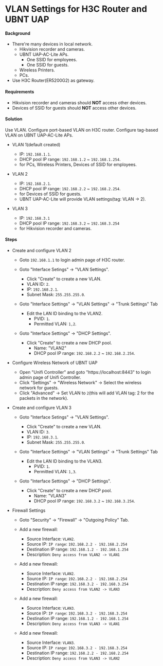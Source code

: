 # VLAN Settings for H3C Router and UBNT UAP

#### Background
* There're many devices in local network.
  * Hikvision recorder and cameras.
  * UBNT UAP-AC-Lite APs.
    * One SSID for employees.
    * One SSID for guests.
  * Wireless Printers.
  * PCs.
* Use H3C Router(ER5200G2) as gateway.

#### Requirements
* Hikvision recorder and cameras should **NOT** access other devices.
* Devices of SSID for guests should **NOT** access other devices.

#### Solution
Use VLAN.
Configure port-based VLAN on H3C router.
Configure tag-based VLAN on UBNT UAP-AC-Lite APs.

* VLAN 1(default created)
  * IP: `192.168.1.1`.
  * DHCP pool IP range: `192.168.1.2` ~ `192.168.1.254`.
  * for PCs, Wireless Printers, Devices of SSID for employees.

* VLAN 2
  * IP: `192.168.2.1`.
  * DHCP pool IP range: `192.168.2.2` ~ `192.168.2.254`.
  * for Devices of SSID for guests.
  * UBNT UAP-AC-Lite will provide VLAN settings(tag: VLAN -> 2).

* VLAN 3
  * IP: `192.168.3.1`
  * DHCP pool IP range: `192.168.3.2` ~ `192.168.3.254`
  * for Hikvision recorder and cameras.

#### Steps
* Create and configure VLAN 2
  * Goto `192.168.1.1` to login admin page of H3C router.
  * Goto "Interface Setings" -> "VLAN Settings".
    * Click "Create" to create a new VLAN.
    * VLAN ID: `2`.
    * IP: `192.168.2.1`.
    * Subnet Mask: `255.255.255.0`.
  * Goto "Interface Settings" -> "VLAN Settings" -> "Trunk Settings" Tab
    * Edit the LAN ID binding to the VLAN2.
      * PVID: `1`.
      * Permitted VLAN: `1,2`.

  * Goto "Interface Settings" -> "DHCP Settings".
    * Click "Create" to create a new DHCP pool.
      * Name: "VLAN2"
      * DHCP pool IP range: `192.168.2.2` ~ `192.168.2.254`.

* Configure Wireless Network of UBNT UAP
  * Open "Unifi Controller" and goto "https://localhost:8443" to login admin page of Unifi Controller.
  * Click "Settings" -> "Wireless Network" -> Select the wireless network for guests.
  * Click "Advanced" -> Set VLAN to `2`(this will add VLAN tag: 2 for the packets in the network).

* Create and configure VLAN 3
  * Goto "Interface Setings" -> "VLAN Settings".
    * Click "Create" to create a new VLAN.
    * VLAN ID: `3`.
    * IP: `192.168.3.1`.
    * Subnet Mask: `255.255.255.0`.
  * Goto "Interface Settings" -> "VLAN Settings" -> "Trunk Settings" Tab
    * Edit the LAN ID binding to the VLAN3.
      * PVID: `1`.
      * Permitted VLAN: `1,3`.

  * Goto "Interface Settings" -> "DHCP Settings".
    * Click "Create" to create a new DHCP pool.
      * Name: "VLAN3"
      * DHCP pool IP range: `192.168.3.2` ~ `192.168.3.254`.

* Firewall Settings
  * Goto "Security" -> "Firewall" -> "Outgoing Policy" Tab.
  * Add a new firewall:
    * Source Interface: `VLAN2`.
    * Source IP: `IP range`: `192.168.2.2 - 192.168.2.254`
    * Destination IP range: `192.168.1.2 - 192.168.1.254`
    * Description: `Deny access from VLAN2 -> VLAN1`
  * Add a new firewall:
    * Source Interface: `VLAN2`.
    * Source IP: `IP range`: `192.168.2.2 - 192.168.2.254`
    * Destination IP range: `192.168.3.2 - 192.168.3.254`
    * Description: `Deny access from VLAN2 -> VLAN3`

  * Add a new firewall:
    * Source Interface: `VLAN3`.
    * Source IP: `IP range`: `192.168.3.2 - 192.168.3.254`
    * Destination IP range: `192.168.1.2 - 192.168.1.254`
    * Description: `Deny access from VLAN3 -> VLAN1`
  * Add a new firewall:
    * Source Interface: `VLAN3`.
    * Source IP: `IP range`: `192.168.3.2 - 192.168.3.254`
    * Destination IP range: `192.168.2.2 - 192.168.2.254`
    * Description: `Deny access from VLAN3 -> VLAN2`
